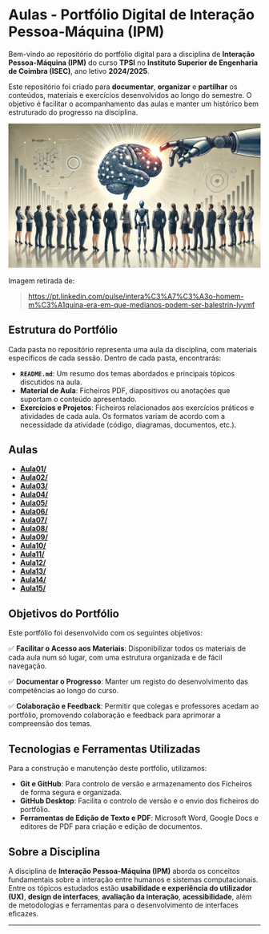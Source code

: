 # Aulas - Portfólio Digital de Interação Pessoa-Máquina (IPM)

Bem-vindo ao repositório do portfólio digital para a disciplina de **Interação Pessoa-Máquina (IPM)** do curso **TPSI** no **Instituto Superior de Engenharia de Coimbra (ISEC)**, ano letivo **2024/2025**.

Este repositório foi criado para **documentar**, **organizar** e **partilhar** os conteúdos, materiais e exercícios desenvolvidos ao longo do semestre. O objetivo é facilitar o acompanhamento das aulas e manter um histórico bem estruturado do progresso na disciplina.

![SO Imagem](./Imagens/IPM.png)

Imagem retirada de:
> https://pt.linkedin.com/pulse/intera%C3%A7%C3%A3o-homem-m%C3%A1quina-era-em-que-medianos-podem-ser-balestrin-lyymf

## Estrutura do Portfólio

Cada pasta no repositório representa uma aula da disciplina, com materiais específicos de cada sessão. Dentro de cada pasta, encontrarás:

- **`README.md`**: Um resumo dos temas abordados e principais tópicos discutidos na aula.
- **Material de Aula**: Ficheiros PDF, diapositivos ou anotações que suportam o conteúdo apresentado.
- **Exercícios e Projetos**: Ficheiros relacionados aos exercícios práticos e atividades de cada aula. Os formatos variam de acordo com a necessidade da atividade (código, diagramas, documentos, etc.).

## Aulas
- **[Aula01/](https://github.com/FilipeJeronimo/Portfolio-IPM/tree/main/2025-02%20-%20Fevereiro/21fev)**
- **[Aula02/](https://github.com/FilipeJeronimo/Portfolio-IPM/tree/main/2025-02%20-%20Fevereiro/28fev)**
- **[Aula03/](https://github.com/FilipeJeronimo/Portfolio-IPM/tree/main/2025-03%20-%20Março/07Mar)**
- **[Aula04/](https://github.com/FilipeJeronimo/Portfolio-IPM/tree/main/2025-03%20-%20Mar%C3%A7o/14Mar)**
- **[Aula05/](https://github.com/FilipeJeronimo/Portfolio-IPM/tree/main/2025-03%20-%20Mar%C3%A7o/21Mar)**
- **[Aula06/](https://github.com/FilipeJeronimo/Portfolio-IPM/tree/main/2025-03%20-%20Mar%C3%A7o/28Mar)**
- **[Aula07/](https://github.com/FilipeJeronimo/Portfolio-IPM/tree/main/2025-04%20-%20Abril/04Abr)**
- **[Aula08/](https://github.com/FilipeJeronimo/Portfolio-IPM/tree/main/2025-05%20-%20Maio/02Mai)**
- **[Aula09/](https://github.com/FilipeJeronimo/Portfolio-IPM/tree/main/2025-05%20-%20Maio/09Mai)**
- **[Aula10/](https://github.com/FilipeJeronimo/Portfolio-IPM/tree/main/2025-05%20-%20Maio/16Mai)**
- **[Aula11/](https://github.com/FilipeJeronimo/Portfolio-IPM/tree/main/2025-05%20-%20Maio/23Mai)**
- **[Aula12/](https://github.com/FilipeJeronimo/Portfolio-IPM/tree/main/2025-06%20-%Junho/03Jun)**
- **[Aula13/](https://github.com/FilipeJeronimo/Portfolio-IPM/tree/main/2025-06%20-%Junho/13Jun)**
- **[Aula14/](https://github.com/FilipeJeronimo/Portfolio-IPM/tree/main/2025-06%20-%Junho/17Jun)**
- **[Aula15/](https://github.com/FilipeJeronimo/Portfolio-IPM/tree/main/2025-06%20-%Junho/18Jun)**

## Objetivos do Portfólio

Este portfólio foi desenvolvido com os seguintes objetivos:

✅ **Facilitar o Acesso aos Materiais**: Disponibilizar todos os materiais de cada aula num só lugar, com uma estrutura organizada e de fácil navegação.

✅ **Documentar o Progresso**: Manter um registo do desenvolvimento das competências ao longo do curso.

✅ **Colaboração e Feedback**: Permitir que colegas e professores acedam ao portfólio, promovendo colaboração e feedback para aprimorar a compreensão dos temas.

## Tecnologias e Ferramentas Utilizadas

Para a construção e manutenção deste portfólio, utilizamos:

- **Git e GitHub**: Para controlo de versão e armazenamento dos Ficheiros de forma segura e organizada.
- **GitHub Desktop**: Facilita o controlo de versão e o envio dos ficheiros do portfólio.
- **Ferramentas de Edição de Texto e PDF**: Microsoft Word, Google Docs e editores de PDF para criação e edição de documentos.

## Sobre a Disciplina

A disciplina de **Interação Pessoa-Máquina (IPM)** aborda os conceitos fundamentais sobre a interação entre humanos e sistemas computacionais. Entre os tópicos estudados estão **usabilidade e experiência do utilizador (UX)**, **design de interfaces**, **avaliação da interação**, **acessibilidade**, além de metodologias e ferramentas para o desenvolvimento de interfaces eficazes.

---


